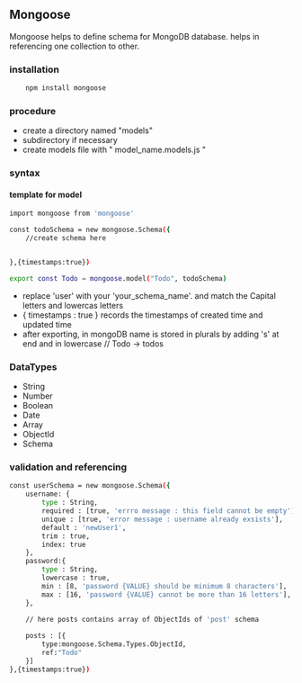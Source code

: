## Mongoose

Mongoose helps to define schema for MongoDB database. helps in referencing one collection to other.

### installation
```bash
    npm install mongoose
```
### procedure
- create a directory named "models"
- subdirectory if necessary
- create models file with " model_name.models.js "

### syntax
#### template for model
```bash
import mongoose from 'mongoose'

const todoSchema = new mongoose.Schema({
    //create schema here


},{timestamps:true})

export const Todo = mongoose.model("Todo", todoSchema)
```
- replace 'user' with your 'your_schema_name'. and match the Capital letters and lowercas letters 
- { timestamps : true } records the timestamps of created time and updated time
-  after exporting, in mongoDB name is stored in plurals by adding 's' at end and in lowercase // Todo -> todos

### DataTypes
- String
- Number
- Boolean
- Date
- Array
- ObjectId
- Schema

### validation and referencing
```bash
const userSchema = new mongoose.Schema({
    username: {
        type : String,
        required : [true, 'errro message : this field cannot be empty'],
        unique : [true, 'error message : username already exsists'],
        default : 'newUser1',
        trim : true,
        index: true
    },
    password:{
        type : String,
        lowercase : true,
        min : [8, 'password {VALUE} should be minimum 8 characters'],
        max : [16, 'password {VALUE} cannot be more than 16 letters'],
    },

    // here posts contains array of ObjectIds of 'post' schema
    
    posts : [{
        type:mongoose.Schema.Types.ObjectId,
        ref:"Todo"
    }]
},{timestamps:true})
```
